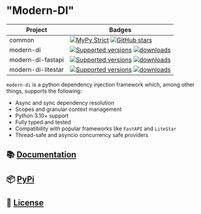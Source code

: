 "Modern-DI"
==

| Project            | Badges                                                                                                                                                                                                                                                                                          |
|--------------------|-------------------------------------------------------------------------------------------------------------------------------------------------------------------------------------------------------------------------------------------------------------------------------------------------|
| common             | [![MyPy Strict](https://img.shields.io/badge/mypy-strict-blue)](https://mypy.readthedocs.io/en/stable/getting_started.html#strict-mode-and-configuration) [![GitHub stars](https://img.shields.io/github/stars/modern-python/modern-di)](https://github.com/modern-python/modern-di/stargazers) |
| modern-di          | [![Supported versions](https://img.shields.io/pypi/pyversions/modern-di.svg)](https://pypi.python.org/pypi/modern-di ) [![downloads](https://img.shields.io/pypi/dm/modern-di.svg)](https://pypistats.org/packages/modern-di)                                                                   |
| modern-di-fastapi  | [![Supported versions](https://img.shields.io/pypi/pyversions/modern-di-fastapi.svg)](https://pypi.python.org/pypi/modern-di-fastapi) [![downloads](https://img.shields.io/pypi/dm/modern-di-fastapi.svg)](https://pypistats.org/packages/modern-di-fastapi)                                    |
| modern-di-litestar | [![Supported versions](https://img.shields.io/pypi/pyversions/modern-di-litestar.svg)](https://pypi.python.org/pypi/modern-di-litestar) [![downloads](https://img.shields.io/pypi/dm/modern-di-litestar.svg)](https://pypistats.org/packages/modern-di-litestar)                                |

`modern-di` is a python dependency injection framework which, among other things,
supports the following:

- Async and sync dependency resolution
- Scopes and granular context management
- Python 3.10+ support
- Fully typed and tested
- Compatibility with popular frameworks like `FastAPI` and `LiteStar`
- Thread-safe and asyncio concurrency safe providers

## 📚 [Documentation](https://modern-di.readthedocs.io)

## 📦 [PyPi](https://pypi.org/project/modern-di)

## 📝 [License](LICENSE)
